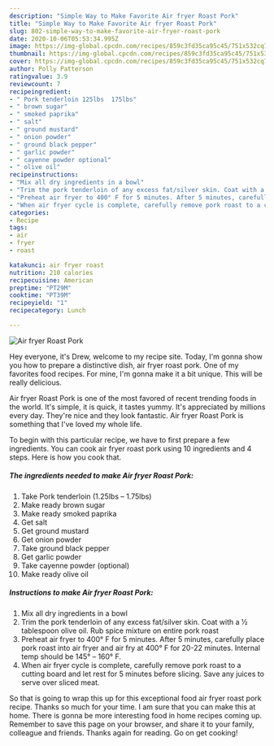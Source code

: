 ```yaml
---
description: "Simple Way to Make Favorite Air fryer Roast Pork"
title: "Simple Way to Make Favorite Air fryer Roast Pork"
slug: 802-simple-way-to-make-favorite-air-fryer-roast-pork
date: 2020-10-06T05:53:34.995Z
image: https://img-global.cpcdn.com/recipes/859c3fd35ca95c45/751x532cq70/air-fryer-roast-pork-recipe-main-photo.jpg
thumbnail: https://img-global.cpcdn.com/recipes/859c3fd35ca95c45/751x532cq70/air-fryer-roast-pork-recipe-main-photo.jpg
cover: https://img-global.cpcdn.com/recipes/859c3fd35ca95c45/751x532cq70/air-fryer-roast-pork-recipe-main-photo.jpg
author: Polly Patterson
ratingvalue: 3.9
reviewcount: 7
recipeingredient:
- " Pork tenderloin 125lbs  175lbs"
- " brown sugar"
- " smoked paprika"
- " salt"
- " ground mustard"
- " onion powder"
- " ground black pepper"
- " garlic powder"
- " cayenne powder optional"
- " olive oil"
recipeinstructions:
- "Mix all dry ingredients in a bowl"
- "Trim the pork tenderloin of any excess fat/silver skin. Coat with a ½ tablespoon olive oil. Rub spice mixture on entire pork roast"
- "Preheat air fryer to 400° F for 5 minutes. After 5 minutes, carefully place pork roast into air fryer and air fry at 400° F for 20-22 minutes. Internal temp should be 145° – 160° F."
- "When air fryer cycle is complete, carefully remove pork roast to a cutting board and let rest for 5 minutes before slicing. Save any juices to serve over sliced meat."
categories:
- Recipe
tags:
- air
- fryer
- roast

katakunci: air fryer roast 
nutrition: 210 calories
recipecuisine: American
preptime: "PT29M"
cooktime: "PT39M"
recipeyield: "1"
recipecategory: Lunch

---
```



![Air fryer Roast Pork](https://img-global.cpcdn.com/recipes/859c3fd35ca95c45/751x532cq70/air-fryer-roast-pork-recipe-main-photo.jpg)

Hey everyone, it's Drew, welcome to my recipe site. Today, I'm gonna show you how to prepare a distinctive dish, air fryer roast pork. One of my favorites food recipes. For mine, I'm gonna make it a bit unique. This will be really delicious.



Air fryer Roast Pork is one of the most favored of recent trending foods in the world. It's simple, it is quick, it tastes yummy. It's appreciated by millions every day. They're nice and they look fantastic. Air fryer Roast Pork is something that I've loved my whole life.


To begin with this particular recipe, we have to first prepare a few ingredients. You can cook air fryer roast pork using 10 ingredients and 4 steps. Here is how you cook that.

<!--inarticleads1-->

##### The ingredients needed to make Air fryer Roast Pork:

1. Take  Pork tenderloin (1.25lbs – 1.75lbs)
1. Make ready  brown sugar
1. Make ready  smoked paprika
1. Get  salt
1. Get  ground mustard
1. Get  onion powder
1. Take  ground black pepper
1. Get  garlic powder
1. Take  cayenne powder (optional)
1. Make ready  olive oil




<!--inarticleads2-->

##### Instructions to make Air fryer Roast Pork:

1. Mix all dry ingredients in a bowl
1. Trim the pork tenderloin of any excess fat/silver skin. Coat with a ½ tablespoon olive oil. Rub spice mixture on entire pork roast
1. Preheat air fryer to 400° F for 5 minutes. After 5 minutes, carefully place pork roast into air fryer and air fry at 400° F for 20-22 minutes. Internal temp should be 145° – 160° F.
1. When air fryer cycle is complete, carefully remove pork roast to a cutting board and let rest for 5 minutes before slicing. Save any juices to serve over sliced meat.




So that is going to wrap this up for this exceptional food air fryer roast pork recipe. Thanks so much for your time. I am sure that you can make this at home. There is gonna be more interesting food in home recipes coming up. Remember to save this page on your browser, and share it to your family, colleague and friends. Thanks again for reading. Go on get cooking!
